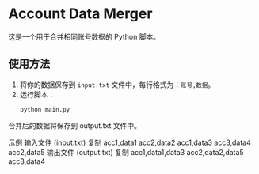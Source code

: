 
# Account Data Merger

这是一个用于合并相同账号数据的 Python 脚本。

## 使用方法

1. 将你的数据保存到 `input.txt` 文件中，每行格式为：`账号,数据`。
2. 运行脚本：
   ```bash
   python main.py
合并后的数据将保存到 output.txt 文件中。

示例
输入文件 (input.txt)
复制
acc1,data1
acc2,data2
acc1,data3
acc3,data4
acc2,data5
输出文件 (output.txt)
复制
acc1,data1,data3
acc2,data2,data5
acc3,data4
